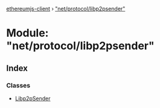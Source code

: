 [ethereumjs-client](../README.md) › ["net/protocol/libp2psender"](_net_protocol_libp2psender_.md)

# Module: "net/protocol/libp2psender"

## Index

### Classes

* [Libp2pSender](../classes/_net_protocol_libp2psender_.libp2psender.md)
